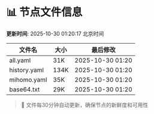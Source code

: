 # 📊 节点文件信息

**更新时间**: 2025-10-30 01:20:17 北京时间

| 文件名 | 大小 | 最后修改 |
|--------|------|----------|
| all.yaml | 31K | 2025-10-30 01:20 |
| history.yaml | 134K | 2025-10-30 01:20 |
| mihomo.yaml | 35K | 2025-10-30 01:20 |
| base64.txt | 29K | 2025-10-30 01:20 |

> 🔄 文件每30分钟自动更新，确保节点的新鲜度和可用性
